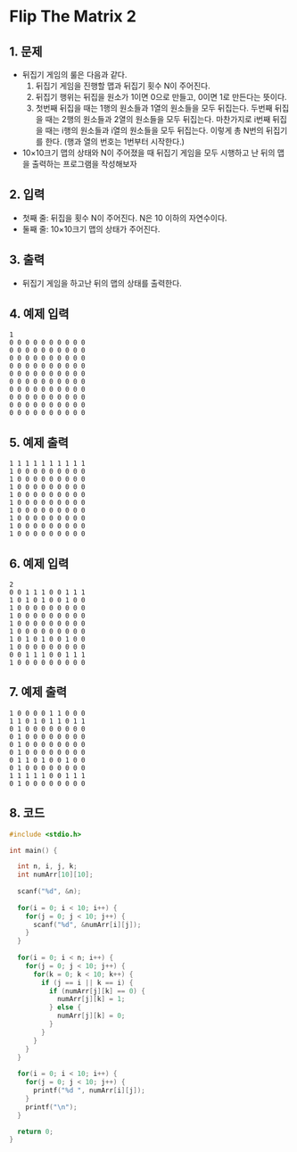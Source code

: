 # Flip The Matrix 2 #

## 1. 문제
- 뒤집기 게임의 룰은 다음과 같다.
  1. 뒤집기 게임을 진행할 맵과 뒤집기 횟수 N이 주어진다.
  2. 뒤집기 행위는 뒤집을 원소가 1이면 0으로 만들고, 0이면 1로 만든다는 뜻이다.
  3. 첫번째 뒤집을 때는 1행의 원소들과 1열의 원소들을 모두 뒤집는다. 두번째 뒤집을 때는 2행의 원소들과 2열의 원소들을 모두 뒤집는다. 마찬가지로 i번째 뒤집을 때는 i행의 원소들과 i열의 원소들을 모두 뒤집는다. 이렇게 총 N번의 뒤집기를 한다. (행과 열의 번호는 1번부터 시작한다.)
- 10×10크기 맵의 상태와 N이 주어졌을 때 뒤집기 게임을 모두 시행하고 난 뒤의 맵을 출력하는 프로그램을 작성해보자  

## 2. 입력
- 첫째 줄: 뒤집을 횟수 N이 주어진다. N은 10 이하의 자연수이다.
- 둘째 줄: 10×10크기 맵의 상태가 주어진다.  

## 3. 출력
- 뒤집기 게임을 하고난 뒤의 맵의 상태를 출력한다.

## 4. 예제 입력
```
1
0 0 0 0 0 0 0 0 0 0 
0 0 0 0 0 0 0 0 0 0 
0 0 0 0 0 0 0 0 0 0 
0 0 0 0 0 0 0 0 0 0 
0 0 0 0 0 0 0 0 0 0 
0 0 0 0 0 0 0 0 0 0 
0 0 0 0 0 0 0 0 0 0 
0 0 0 0 0 0 0 0 0 0 
0 0 0 0 0 0 0 0 0 0 
0 0 0 0 0 0 0 0 0 0 
```

## 5. 예제 출력
```
1 1 1 1 1 1 1 1 1 1 
1 0 0 0 0 0 0 0 0 0 
1 0 0 0 0 0 0 0 0 0 
1 0 0 0 0 0 0 0 0 0 
1 0 0 0 0 0 0 0 0 0 
1 0 0 0 0 0 0 0 0 0 
1 0 0 0 0 0 0 0 0 0 
1 0 0 0 0 0 0 0 0 0 
1 0 0 0 0 0 0 0 0 0 
1 0 0 0 0 0 0 0 0 0 
```

## 6. 예제 입력

```
2
0 0 1 1 1 0 0 1 1 1 
1 0 1 0 1 0 0 1 0 0 
1 0 0 0 0 0 0 0 0 0 
1 0 0 0 0 0 0 0 0 0 
1 0 0 0 0 0 0 0 0 0 
1 0 0 0 0 0 0 0 0 0 
1 0 1 0 1 0 0 1 0 0 
1 0 0 0 0 0 0 0 0 0 
0 0 1 1 1 0 0 1 1 1 
1 0 0 0 0 0 0 0 0 0 
```

## 7. 예제 출력

```
1 0 0 0 0 1 1 0 0 0
1 1 0 1 0 1 1 0 1 1
0 1 0 0 0 0 0 0 0 0
0 1 0 0 0 0 0 0 0 0
0 1 0 0 0 0 0 0 0 0
0 1 0 0 0 0 0 0 0 0
0 1 1 0 1 0 0 1 0 0
0 1 0 0 0 0 0 0 0 0
1 1 1 1 1 0 0 1 1 1
0 1 0 0 0 0 0 0 0 0
```

## 8. 코드

```c++
#include <stdio.h>

int main() {

  int n, i, j, k;
  int numArr[10][10];
 
  scanf("%d", &n);
  
  for(i = 0; i < 10; i++) {
    for(j = 0; j < 10; j++) {
      scanf("%d", &numArr[i][j]);
    }
  }
  
  for(i = 0; i < n; i++) {
    for(j = 0; j < 10; j++) {
      for(k = 0; k < 10; k++) {
        if (j == i || k == i) {
          if (numArr[j][k] == 0) {
            numArr[j][k] = 1;
          } else {
            numArr[j][k] = 0;
          }
        }
      }
    }
  }
  
  for(i = 0; i < 10; i++) {
    for(j = 0; j < 10; j++) {
      printf("%d ", numArr[i][j]);
    }
    printf("\n");
  }

  return 0;
}
```
